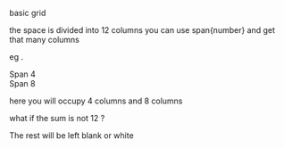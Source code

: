 basic grid 

the space is divided into 12 columns 
you can use span{number} and get that many columns 

eg .
<!--bootstrap-->
<div class="container">
    <div class="row">
      <div class="span4">Span 4</div>
      <div class="span8">Span 8</div>
    </div>
</div>

here you will occupy 4 columns and 8 columns

what if the sum is not 12 ?

The rest will be left blank or white 

